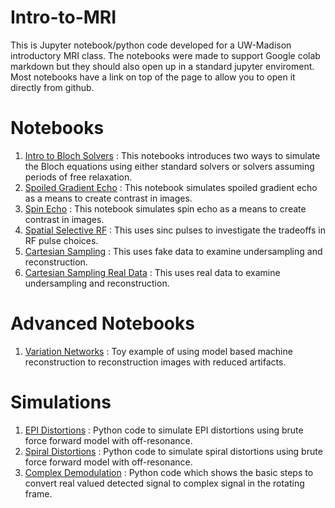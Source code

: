 # Intro-to-MRI
This is Jupyter notebook/python code developed for a UW-Madison introductory MRI class. The notebooks were made to support Google colab markdown but they should also open up in a standard jupyter enviroment. Most notebooks have a link on top of the page to allow you to open it directly from github. 

# Notebooks
1. [Intro to Bloch Solvers](NoteBooks/Intro_MRI_Bloch_Solvers.ipynb) : This notebooks introduces two ways to simulate the Bloch equations using either standard solvers or solvers assuming periods of free relaxation.
2. [Spoiled Gradient Echo](NoteBooks/Spoiled_Gradient_Echo.ipynb) : This notebook simulates spoiled gradient echo as a means to create contrast in images.
3. [Spin Echo](NoteBooks/Spin_Echo.ipynb) : This notebook simulates spin echo as a means to create contrast in images.
4. [Spatial Selective RF](NoteBooks/Selective_RF_Excitation.ipynb) : This uses sinc pulses to investigate the tradeoffs in RF pulse choices.
5. [Cartesian Sampling](NoteBooks/Simulated_Sampling.ipynb) : This uses fake data to examine undersampling and reconstruction.
6. [Cartesian Sampling Real Data](NoteBooks/Recon_Example.ipynb) : This uses real data to examine undersampling and reconstruction.


# Advanced Notebooks
1. [Variation Networks](AdvancedNotebooks/VarNetToyExample.ipynb) : Toy example of using model based machine reconstruction to reconstruction images with reduced artifacts. 

# Simulations 
1. [EPI Distortions](Simulations/epi_distortions.py) : Python code to simulate EPI distortions using brute force forward model with off-resonance. 
2. [Spiral Distortions](Simulations/spiral_distortions.py) : Python code to simulate spiral distortions using brute force forward model with off-resonance. 
3. [Complex Demodulation](Simulations/demodulation_example.py) : Python code which shows the basic steps to convert real valued detected signal to complex signal in the rotating frame.

